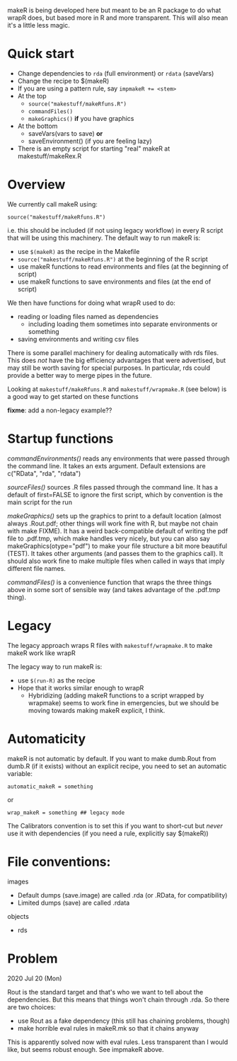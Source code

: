 
makeR is being developed here but meant to be an R package to do what wrapR does, but based more in R and more transparent. This will also mean it's a little less magic.

Quick start
===========

* Change dependencies to `rda` (full environment) or `rdata` (saveVars)
* Change the recipe to $(makeR)
* If you are using a pattern rule, say `impmakeR += <stem>`
* At the top
	* `source("makestuff/makeRfuns.R")`
	* `commandFiles()`
	* `makeGraphics()` __if__ you have graphics
* At the bottom
	* saveVars(vars to save) __or__
	* saveEnvironment() (if you are feeling lazy)
* There is an empty script for starting "real" makeR at makestuff/makeRex.R

Overview
===========

We currently call makeR using:

`source("makestuff/makeRfuns.R")`

i.e. this should be included (if not using legacy workflow) in every R script that will be using this machinery. The default way to run makeR is:

* use `$(makeR)` as the recipe in the Makefile
* `source("makestuff/makeRfuns.R")` at the beginning of the R script
* use makeR functions to read environments and files (at the beginning of script)
* use makeR functions to save environments and files (at the end of script)

We then have functions for doing what wrapR used to do:

* reading or loading files named as dependencies
	* including loading them sometimes into separate environments or something
* saving environments and writing csv files

There is some parallel machinery for dealing automatically with rds files. This does _not_ have the big efficiency advantages that were advertised, but may still be worth saving for special purposes. In particular, rds could provide a better way to merge pipes in the future.

Looking at `makestuff/makeRfuns.R` and `makestuff/wrapmake.R` (see below) is a good way to get started on these functions

**fixme**: add a non-legacy example??

Startup functions
==============

_commandEnvironments()_ reads any environments that were passed through the command line. It takes an exts argument. Default extensions are c("RData", "rda", "rdata")

_sourceFiles()_ sources .R files passed through the command line. It has a default of first=FALSE to ignore the first script, which by convention is the main script for the run

_makeGraphics()_ sets up the graphics to print to a default location (almost always .Rout.pdf; other things will work fine with R, but maybe not chain with make FIXME). It has a weird back-compatible default of writing the pdf file to .pdf.tmp, which make handles very nicely, but you can also say makeGraphics(otype="pdf") to make your file structure a bit more beautiful (TEST). It takes other arguments (and passes them to the graphics call). It should also work fine to make multiple files when called in ways that imply different file names.

_commandFiles()_ is a convenience function that wraps the three things above in some sort of sensible way (and takes advantage of the .pdf.tmp thing).

Legacy
======

The legacy approach wraps R files with `makestuff/wrapmake.R` to make makeR work like wrapR

The legacy way to run makeR is:

* use `$(run-R)` as the recipe
* Hope that it works similar enough to wrapR
	* Hybridizing (adding makeR functions to a script wrapped by wrapmake) seems to work fine in emergencies, but we should be moving towards making makeR explicit, I think.

Automaticity
============

makeR is not automatic by default. If you want to make dumb.Rout from dumb.R (if it exists) without an explicit recipe, you need to set an automatic variable:

`automatic_makeR = something`

or

`wrap_makeR = something ## legacy mode`

The Calibrators convention is to set this if you want to short-cut but _never_ use it with dependencies (if you need a rule, explicitly say $(makeR))

File conventions:
=================

images
* Default dumps (save.image) are called .rda (or .RData, for compatibility)
* Limited dumps (save) are called .rdata

objects
* rds

Problem
=======

2020 Jul 20 (Mon)

Rout is the standard target and that's who we want to tell about the dependencies. But this means that things won't chain through .rda. So there are two choices:

* use Rout as a fake dependency (this still has chaining problems, though)
* make horrible eval rules in makeR.mk so that it chains anyway

This is apparently solved now with eval rules. Less transparent than I would like, but seems robust enough. See impmakeR above.
